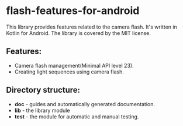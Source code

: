 # flash-features-for-android

This library provides features related to the camera flash.
It's written in Kotlin for Android.
The library is covered by the MIT license.

## Features:
- Camera flash management(Minimal API level 23).
- Creating light sequences using camera flash.

## Directory structure:
- **doc** - guides and automatically generated documentation.
- **lib** - the library module
- **test** - the module for automatic and manual testing.
